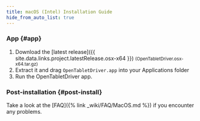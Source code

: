 ```yaml
---
title: macOS (Intel) Installation Guide
hide_from_auto_list: true
---
```


### App {#app}

1. Download the [latest release]({{ site.data.links.project.latestRelease.osx-x64 }}) <small class="text-muted">(OpenTabletDriver.osx-x64.tar.gz)</small>
2. Extract it and drag `OpenTabletDriver.app` into your Applications folder
3. Run the OpenTabletDriver app.

### Post-installation {#post-install}

Take a look at the [FAQ]({% link _wiki/FAQ/MacOS.md %}) if you encounter any problems.
